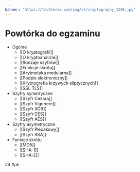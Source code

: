 ```yaml
---
banner: "https://techterms.com/img/xl/cryptography_1206.jpg"
---
```


# Powtórka do egzaminu

- Ogólne
  - [[O kryptografii]]
  - [[O kryptoanalizie]]
  - [[Rodzaje szyfrów]]
  - [[Funkcje skrótu]]
  - [[Arytmetyka modularna]]
  - [[Podpis elektroniczny]]
  - [[Kryptografia krzywych eliptycznych]]
  - [[SSL TLS]]
- Szyfry symetryczne
  - [[Szyfr Cezara]]
  - [[Szyfr Vigenere]]
  - [[Szyfr XOR]]
  - [[Szyfr DES]]
  - [[Szyfr AES]]
- Szyfry asymetryczne
  - [[Szyfr Plecakowy]]
  - [[Szyfr RSA]]
- Funkcje skrótu
  - [[MD5]]
  - [[SHA-1]]
  - [[SHA-2]]

#it #pk
